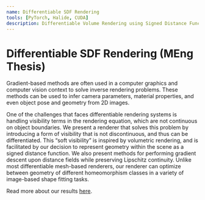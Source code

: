 ```yaml
---
name: Differentiable SDF Rendering
tools: [PyTorch, Halide, CUDA]
description: Differentiable Volume Rendering using Signed Distance Functions
---
```


# Differentiable SDF Rendering (MEng Thesis)

Gradient-based methods are often used in a computer graphics and
computer vision context to solve inverse rendering problems. These methods can be used to infer camera parameters, material properties, and even object pose and geometry from 2D images.

One of the challenges that faces differentiable rendering systems is handling visibility terms in the rendering equation, which are not continuous on object boundaries. We present a renderer that solves this problem by introducing a form of visibility that is not discontinuous, and thus can be
differentiated. This “soft visibility” is inspired by volumetric
rendering, and is facilitated by our decision to represent geometry within the scene as a signed distance function. We also present methods for performing gradient descent upon distance fields while preserving Lipschitz continuity. Unlike most differentiable mesh-based renderers, our renderer can optimize between geometry of different homeomorphism classes in a variety of image-based shape fitting tasks.

Read more about our results [here](/portfolYOU/assets/thesis.pdf).

